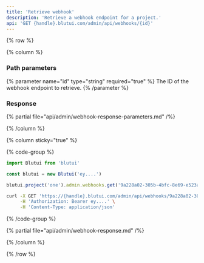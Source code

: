 ```yaml
---
title: 'Retrieve webhook'
description: 'Retrieve a webhook endpoint for a project.'
api: 'GET {handle}.blutui.com/admin/api/webhooks/{id}'
---
```


{% row %}

{% column %}
### Path parameters

{% parameter name="id" type="string" required="true" %}
The ID of the webhook endpoint to retrieve.
{% /parameter %}

### Response

{% partial file="api/admin/webhook-response-parameters.md" /%}

{% /column %}

{% column sticky="true" %}

{% code-group %}

```ts {% process=false filename="Node.js" %}
import Blutui from 'blutui'

const blutui = new Blutui('ey....')

blutui.project('one').admin.webhooks.get('9a228a02-305b-4bfc-8e69-e523a95c216c')
```

```bash {% process=false filename="cURL" %}
curl -X GET 'https://{handle}.blutui.com/admin/api/webhooks/9a228a02-305b-4bfc-8e69-e523a95c216c' \
     -H 'Authorization: Bearer ey....' \
     -H 'Content-Type: application/json'
```

{% /code-group %}

{% partial file="api/admin/webhook-response.md" /%}

{% /column %}

{% /row %}
